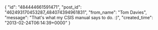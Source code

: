  {
   "id": "484444661591471",
   "post_id": "462493170453287_484074394961831",
   "from_name": "Tom Davies",
   "message": "That's what my CSIS manual says to do.  :)",
   "created_time": "2013-02-24T06:14:39+0000"
 }
